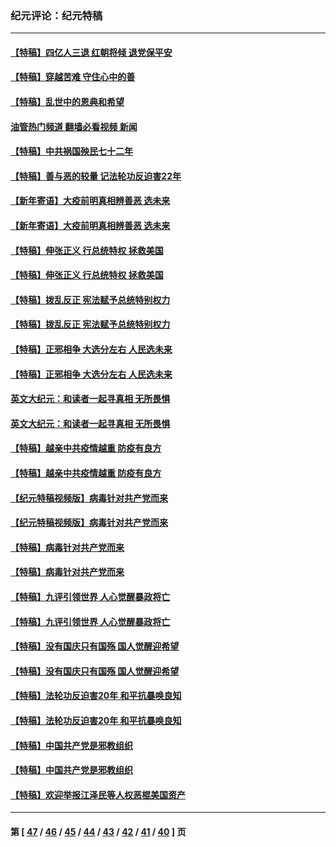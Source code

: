 ### 纪元评论：纪元特稿
---
#### [【特稿】四亿人三退 红朝将倾 退党保平安](../../pages/nsc424/n13794378.md?11080330) 
#### [【特稿】穿越苦难 守住心中的善](../../pages/nsc424/n13784979.md?11080330) 
#### [【特稿】乱世中的恩典和希望](../../pages/nsc424/n13734687.md?11080330) 
#### [油管热门频道 翻墙必看视频 新闻](ok?11080330)
#### [【特稿】中共祸国殃民七十二年](../../pages/nsc424/n13272607.md?11080330) 
#### [【特稿】善与恶的较量 记法轮功反迫害22年](../../pages/nsc424/n13086597.md?11080330) 
#### [【新年寄语】大疫前明真相辨善恶 选未来](../../pages/nsc424/n12660855.md?11080330) 
#### [【新年寄语】大疫前明真相辨善恶 选未来](../../pages/nsc424/n12660855.md?11080330) 
#### [【特稿】伸张正义 行总统特权 拯救美国](../../pages/nsc424/n12616806.md?11080330) 
#### [【特稿】伸张正义 行总统特权 拯救美国](../../pages/nsc424/n12616806.md?11080330) 
#### [【特稿】拨乱反正 宪法赋予总统特别权力](../../pages/nsc424/n12598306.md?11080330) 
#### [【特稿】拨乱反正 宪法赋予总统特别权力](../../pages/nsc424/n12598306.md?11080330) 
#### [【特稿】正邪相争 大选分左右 人民选未来](../../pages/nsc424/n12545208.md?11080330) 
#### [【特稿】正邪相争 大选分左右 人民选未来](../../pages/nsc424/n12545208.md?11080330) 
#### [英文大纪元：和读者一起寻真相 无所畏惧](../../pages/nsc424/n12542027.md?11080330) 
#### [英文大纪元：和读者一起寻真相 无所畏惧](../../pages/nsc424/n12542027.md?11080330) 
#### [【特稿】越亲中共疫情越重 防疫有良方](../../pages/nsc424/n12042989.md?11080330) 
#### [【特稿】越亲中共疫情越重 防疫有良方](../../pages/nsc424/n12042989.md?11080330) 
#### [【纪元特稿视频版】病毒针对共产党而来](../../pages/nsc424/n11977328.md?11080330) 
#### [【纪元特稿视频版】病毒针对共产党而来](../../pages/nsc424/n11977328.md?11080330) 
#### [【特稿】病毒针对共产党而来](../../pages/nsc424/n11928818.md?11080330) 
#### [【特稿】病毒针对共产党而来](../../pages/nsc424/n11928818.md?11080330) 
#### [【特稿】九评引领世界 人心觉醒暴政将亡](../../pages/nsc424/n11660496.md?11080330) 
#### [【特稿】九评引领世界 人心觉醒暴政将亡](../../pages/nsc424/n11660496.md?11080330) 
#### [【特稿】没有国庆只有国殇 国人觉醒迎希望](../../pages/nsc424/n11549354.md?11080330) 
#### [【特稿】没有国庆只有国殇 国人觉醒迎希望](../../pages/nsc424/n11549354.md?11080330) 
#### [【特稿】法轮功反迫害20年 和平抗暴唤良知](../../pages/nsc424/n11389135.md?11080330) 
#### [【特稿】法轮功反迫害20年 和平抗暴唤良知](../../pages/nsc424/n11389135.md?11080330) 
#### [【特稿】中国共产党是邪教组织](../../pages/nsc424/n11355551.md?11080330) 
#### [【特稿】中国共产党是邪教组织](../../pages/nsc424/n11355551.md?11080330) 
#### [【特稿】欢迎举报江泽民等人权恶棍美国资产](../../pages/nsc424/n11303040.md?11080330) 

---
#### 第 [ [47](./47.md?11080330) / [46](./46.md?11080330) / [45](./45.md?11080330) / [44](./44.md?11080330) / [43](./43.md?11080330) / [42](./42.md?11080330) / [41](./41.md?11080330) / [40](./40.md?11080330) ] 页
